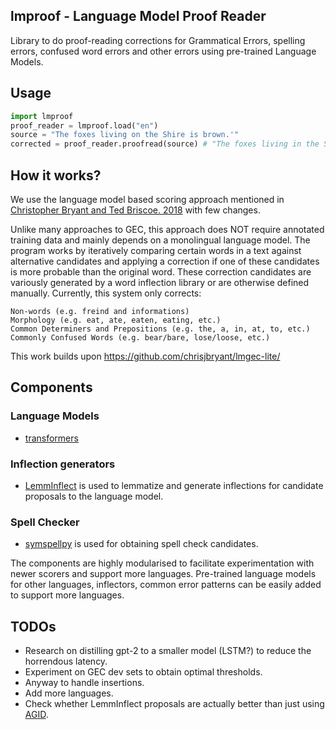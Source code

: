 ## lmproof - Language Model Proof Reader

Library to do proof-reading corrections for Grammatical Errors, spelling errors, confused word errors and other errors using pre-trained Language Models.

## Usage

``` python
import lmproof
proof_reader = lmproof.load("en")
source = "The foxes living on the Shire is brown.'"
corrected = proof_reader.proofread(source) # "The foxes living in the Shire are brown."
```

## How it works?

We use the language model based scoring approach mentioned in [Christopher Bryant and Ted Briscoe. 2018](http://aclweb.org/anthology/W18-0529) with few changes.

Unlike many approaches to GEC, this approach does NOT require annotated training data and mainly depends on a monolingual language model. The program works by iteratively comparing certain words in a text against alternative candidates and applying a correction if one of these candidates is more probable than the original word. These correction candidates are variously generated by a word inflection library or are otherwise defined manually. Currently, this system only corrects:

    Non-words (e.g. freind and informations)
    Morphology (e.g. eat, ate, eaten, eating, etc.)
    Common Determiners and Prepositions (e.g. the, a, in, at, to, etc.)
    Commonly Confused Words (e.g. bear/bare, lose/loose, etc.)

This work builds upon https://github.com/chrisjbryant/lmgec-lite/



## Components

### Language Models
* [transformers](https://github.com/huggingface/transformers)
### Inflection generators
* [LemmInflect](https://github.com/bjascob/LemmInflect) is used to lemmatize and generate inflections for candidate proposals to the language model.
### Spell Checker
* [symspellpy](https://github.com/mammothb/symspellpy) is used for obtaining spell check candidates.

The components are highly modularised to facilitate experimentation with newer scorers and support more languages.
Pre-trained language models for other languages, inflectors, common error patterns can be easily added to support more languages.

## TODOs

* Research on distilling gpt-2 to a smaller model (LSTM?) to reduce the horrendous latency.
* Experiment on GEC dev sets to obtain optimal thresholds.
* Anyway to handle insertions.
* Add more languages.
* Check whether LemmInflect proposals are actually better than just using [AGID](https://github.com/sai-prasanna/lmgec-lite/tree/master/resources/agid-2016.01.19).